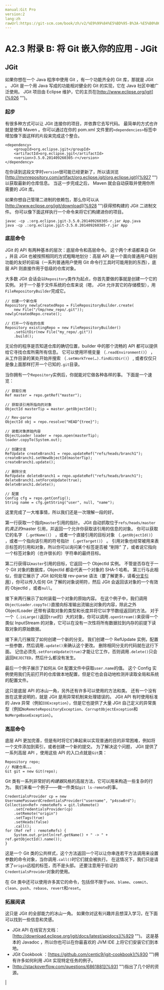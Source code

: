 ```yaml
---
manual:Git Pro
version:2
lang:zh
rawUrl:https://git-scm.com/book/zh/v2/%E9%99%84%E5%BD%95-B%3A-%E5%B0%86-Git-%E5%B5%8C%E5%85%A5%E4%BD%A0%E7%9A%84%E5%BA%94%E7%94%A8-JGit
---
```



# A2.3 附录 B: 将 Git 嵌入你的应用 - JGit

## JGit<a name="_jgit"></a>


如果你想在一个 Java 程序中使用 Git ，有一个功能齐全的 Git 库，那就是 JGit 。 JGit 是一个用 Java 写成的功能相对健全的 Git 的实现，它在 Java 社区中被广泛使用。 JGit 项目由 Eclipse 维护，它的主页在[http://www.eclipse.org/jgit](%926 "")。



### 起步<a name="_起步"></a>


有很多种方式可以让 JGit 连接你的项目，并依靠它去写代码。 最简单的方式也许就是使用 Maven 。你可以通过在你的 pom.xml 文件里的`<dependencies>`标签中增加像下面这样的片段来完成这个整合。



```
<dependency>
    <groupId>org.eclipse.jgit</groupId>
    <artifactId>org.eclipse.jgit</artifactId>
    <version>3.5.0.201409260305-r</version>
</dependency>
```




在你读到这段文字时`version`很可能已经更新了，所以请浏览[http://mvnrepository.com/artifact/org.eclipse.jgit/org.eclipse.jgit](%927 "")以获取最新的仓库信息。 当这一步完成之后， Maven 就会自动获取并使用你所需要的 JGit 库。




如果你想自己管理二进制的依赖包，那么你可以从[http://www.eclipse.org/jgit/download](%928 "")获得预构建的 JGit 二进制文件。 你可以像下面这样执行一个命令来将它们构建进你的项目。



```
javac -cp .:org.eclipse.jgit-3.5.0.201409260305-r.jar App.java
java -cp .:org.eclipse.jgit-3.5.0.201409260305-r.jar App
```




### 底层命令<a name="_底层命令"></a>


JGit 的 API 有两种基本的层次：底层命令和高层命令。 这个两个术语都来自 Git ，并且 JGit 也被按照相同的方式粗略地划分：高层 API 是一个面向普通用户级别功能的友好的前端（一系列普通用户使用 Git 命令行工具时可能用到的东西），底层 API 则直接作用于低级的仓库对象。




大多数 JGit 会话会以`Repository`类作为起点，你首先要做的事就是创建一个它的实例。 对于一个基于文件系统的仓库来说（嗯， JGit 允许其它的存储模型），用`FileRepositoryBuilder`完成它。



```
// 创建一个新仓库
Repository newlyCreatedRepo = FileRepositoryBuilder.create(
    new File("/tmp/new_repo/.git"));
newlyCreatedRepo.create();

// 打开一个存在的仓库
Repository existingRepo = new FileRepositoryBuilder()
    .setGitDir(new File("my_repo/.git"))
    .build();
```




无论你的程序是否知道仓库的确切位置，builder 中的那个流畅的 API 都可以提供给它寻找仓库所需所有信息。 它可以使用环境变量 （`.readEnvironment()`） ，从工作目录的某处开始并搜索 （`.setWorkTree(…).findGitDir()`） , 或者仅仅只是像上面那样打开一个已知的`.git`目录。




当你拥有一个`Repository`实例后，你就能对它做各种各样的事。 下面是一个速览：



```
// 获取引用
Ref master = repo.getRef("master");

// 获取该引用所指向的对象
ObjectId masterTip = master.getObjectId();

// Rev-parse
ObjectId obj = repo.resolve("HEAD^{tree}");

// 装载对象原始内容
ObjectLoader loader = repo.open(masterTip);
loader.copyTo(System.out);

// 创建分支
RefUpdate createBranch1 = repo.updateRef("refs/heads/branch1");
createBranch1.setNewObjectId(masterTip);
createBranch1.update();

// 删除分支
RefUpdate deleteBranch1 = repo.updateRef("refs/heads/branch1");
deleteBranch1.setForceUpdate(true);
deleteBranch1.delete();

// 配置
Config cfg = repo.getConfig();
String name = cfg.getString("user", null, "name");
```




这里完成了一大堆事情，所以我们还是一次理解一段的好。




第一行获取一个指向`master`引用的指针。 JGit 自动抓取位于`refs/heads/master`的<em>真正的</em>master 引用，并返回一个允许你获取该引用的信息的对象。 你可以获取它的名字 （`.getName()`） ，或者一个直接引用的目标对象 （`.getObjectId()`） ，或者一个指向该引用的符号指针 （`.getTarget()`） 。 引用对象也经常被用来表示标签的引用和对象，所以你可以询问某个标签是否被 “削除” 了，或者说它指向一个标签对象的（也许很长的）字符串的最终目标。




第二行获得以`master`引用的目标，它返回一个 ObjectId 实例。 不管是否存在于一个 Git 对象的数据库，ObjectId 都会代表一个对象的 SHA-1 哈希。 第三行与此相似，但是它展示了 JGit 如何处理 rev-parse 语法（要了解更多，请看[分支引用](%917 "")），你可以传入任何 Git 了解的对象说明符，然后 JGit 会返回该对象的一个有效的 ObjectId ，或者`null`。




接下来两行展示了如何装载一个对象的原始内容。 在这个例子中，我们调用`ObjectLoader.copyTo()`直接向标准输出流输出对象的内容，除此之外 ObjectLoader 还带有读取对象的类型和长度并将它以字节数组返回的方法。 对于一个（`.isLarge()`返回`true`的）大的对象，你可以调用`.openStream()`来获得一个类似 InputStream 的对象，它可以在没有一次性将所有数据拉到内存的前提下读取对象的原始数据。




接下来几行展现了如何创建一个新的分支。 我们创建一个 RefUpdate 实例，配置一些参数，然后调用`.update()`来确认这个更改。 删除相同分支的代码就在这行下面。 记住必须先`.setForceUpdate(true)`才能让它工作，否则调用`.delete()`只会返回`REJECTED`，然后什么都没有发生。




最后一个例子展示了如何从 Git 配置文件中获取`user.name`的值。 这个 Config 实例使用我们先前打开的仓库做本地配置，但是它也会自动地检测并读取全局和系统的配置文件。




这只是底层 API 的冰山一角，另外还有许多可以使用的方法和类。 还有一个没有放在这里说明的，就是 JGit 是用异常机制来处理错误的。 JGit API 有时使用标准的 Java 异常（例如`IOException`），但是它也提供了大量 JGit 自己定义的异常类型（例如`NoRemoteRepositoryException`、`CorruptObjectException`和`NoMergeBaseException`）。




### 高层命令<a name="_高层命令"></a>


底层 API 更加完善，但是有时将它们串起来以实现普通的目的非常困难，例如将一个文件添加到索引，或者创建一个新的提交。 为了解决这个问题， JGit 提供了一系列高层 API ，使用这些 API 的入口点就是`Git`类：



```
Repository repo;
// 构建仓库。。。
Git git = new Git(repo);
```




Git 类有一系列非常好的<em>构建器</em>风格的高层方法，它可以用来构造一些复杂的行为。 我们来看一个例子——做一件类似`git ls-remote`的事。



```
CredentialsProvider cp = new UsernamePasswordCredentialsProvider("username", "p4ssw0rd");
Collection<Ref> remoteRefs = git.lsRemote()
    .setCredentialsProvider(cp)
    .setRemote("origin")
    .setTags(true)
    .setHeads(false)
    .call();
for (Ref ref : remoteRefs) {
    System.out.println(ref.getName() + " -> " + ref.getObjectId().name());
}
```




这是一个 Git 类的公共样式，这个方法返回一个可以让你串连若干方法调用来设置参数的命令对象，当你调用`.call()`时它们就会被执行。 在这情况下，我们只是请求了`origin`远程的标签，而不是头部。 还要注意用于验证的`CredentialsProvider`对象的使用。




在 Git 类中还可以使用许多其它的命令，包括但不限于`add`、`blame`、`commit`、`clean`、`push`、`rebase`、`revert`和`reset`。




### 拓展阅读<a name="_拓展阅读"></a>


这只是 JGit 的全部能力的冰山一角。 如果你对这有兴趣并且想深入学习，在下面可以找到一些信息和灵感。



* JGit API 在线官方文档：[http://download.eclipse.org/jgit/docs/latest/apidocs](%929 "")。 这是基本的 Javadoc ，所以你也可以在你最喜欢的 JVM IDE 上将它们安装它们到本地。
* JGit Cookbook ：[https://github.com/centic9/jgit-cookbook](%930 "")拥有许多如何利用 JGit 实现特定任务的例子。
* [http://stackoverflow.com/questions/6861881](%931 "")指出了几个好的资源。


|


